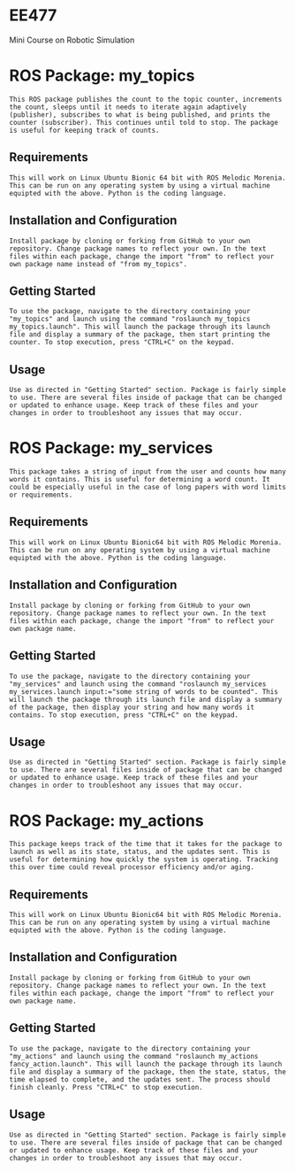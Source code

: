 # EE477
Mini Course on Robotic Simulation

# ROS Package: my_topics
	This ROS package publishes the count to the topic counter, increments the count, sleeps until it needs to iterate again adaptively (publisher), subscribes to what is being published, and prints the counter (subscriber). This continues until told to stop. The package is useful for keeping track of counts. 

## Requirements
	This will work on Linux Ubuntu Bionic 64 bit with ROS Melodic Morenia. This can be run on any operating system by using a virtual machine equipted with the above. Python is the coding language. 

## Installation and Configuration
	Install package by cloning or forking from GitHub to your own repository. Change package names to reflect your own. In the text files within each package, change the import "from" to reflect your own package name instead of "from my_topics".

## Getting Started
	To use the package, navigate to the directory containing your "my_topics" and launch using the command "roslaunch my_topics my_topics.launch". This will launch the package through its launch file and display a summary of the package, then start printing the counter. To stop execution, press "CTRL+C" on the keypad. 

## Usage
	Use as directed in "Getting Started" section. Package is fairly simple to use. There are several files inside of package that can be changed or updated to enhance usage. Keep track of these files and your changes in order to troubleshoot any issues that may occur. 

# ROS Package: my_services
	This package takes a string of input from the user and counts how many words it contains. This is useful for determining a word count. It could be especially useful in the case of long papers with word limits or requirements. 

## Requirements
	This will work on Linux Ubuntu Bionic64 bit with ROS Melodic Morenia. This can be run on any operating system by using a virtual machine equipted with the above. Python is the coding language. 

## Installation and Configuration
	Install package by cloning or forking from GitHub to your own repository. Change package names to reflect your own. In the text files within each package, change the import "from" to reflect your own package name.

## Getting Started
	To use the package, navigate to the directory containing your "my_services" and launch using the command "roslaunch my_services my_services.launch input:="some string of words to be counted". This will launch the package through its launch file and display a summary of the package, then display your string and how many words it contains. To stop execution, press "CTRL+C" on the keypad. 

## Usage
	Use as directed in "Getting Started" section. Package is fairly simple to use. There are several files inside of package that can be changed or updated to enhance usage. Keep track of these files and your changes in order to troubleshoot any issues that may occur. 

# ROS Package: my_actions
	This package keeps track of the time that it takes for the package to launch as well as its state, status, and the updates sent. This is useful for determining how quickly the system is operating. Tracking this over time could reveal processor efficiency and/or aging. 

## Requirements
	This will work on Linux Ubuntu Bionic64 bit with ROS Melodic Morenia. This can be run on any operating system by using a virtual machine equipted with the above. Python is the coding language. 

## Installation and Configuration
	Install package by cloning or forking from GitHub to your own repository. Change package names to reflect your own. In the text files within each package, change the import "from" to reflect your own package name.

## Getting Started
	To use the package, navigate to the directory containing your "my_actions" and launch using the command "roslaunch my_actions fancy_action.launch". This will launch the package through its launch file and display a summary of the package, then the state, status, the time elapsed to complete, and the updates sent. The process should finish cleanly. Press "CTRL+C" to stop execution. 

## Usage
	Use as directed in "Getting Started" section. Package is fairly simple to use. There are several files inside of package that can be changed or updated to enhance usage. Keep track of these files and your changes in order to troubleshoot any issues that may occur. 
